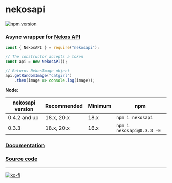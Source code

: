 # nekosapi
[![npm version](https://badge.fury.io/js/nekosapi.svg)](https://badge.fury.io/js/nekosapi)

### Async wrapper for [Nekos API](https://nekos.nekidev.com/)

```js
const { NekosAPI } = require("nekosapi");

// The constructor accepts a token
const api = new NekosAPI();

// Returns NekosImage object
api.getRandomImage("catgirl")
    .then(image => console.log(image));
```
**Node:**

| nekosapi version | Recommended | Minimum | npm                       |
|------------------|-------------|---------|---------------------------|
| 0.4.2 and up     | 18.x, 20.x  | 18.x    | `npm i nekosapi`          |
| 0.3.3            | 18.x, 20.x  | 16.x    | `npm i nekosapi@0.3.3 -E` |


### [Documentation](https://nekosapi.com/docs/libraries/javascript)

### [Source code](https://github.com/cataclym/nekosapi)

---

[![ko-fi](https://ko-fi.com/img/githubbutton_sm.svg)](https://ko-fi.com/C0C3IJV8A)

